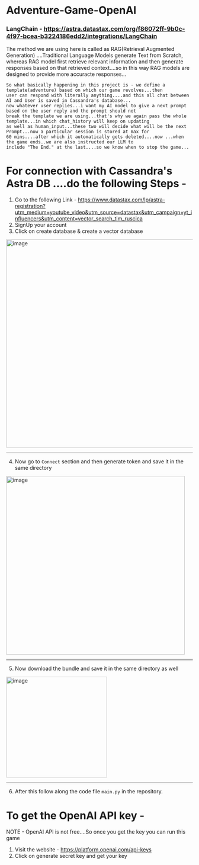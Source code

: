 # Adventure-Game-OpenAI


### LangChain -  https://astra.datastax.com/org/f86072ff-9b0c-4f97-bcea-b3224186edd2/integrations/LangChain


The method we are using here is called as RAG(Retrieval Augmented Generation) ....Traditional Language Models generate Text from 
Scratch, whereas RAG model first retrieve relevant information and then generate responses based on that retrieved context....so
in this way RAG models are designed to provide more accuracte responses...

    So what basically happening in this project is - we define a template(adventure) based on which our game revolves...then 
    user can respond with literally anything....and this all chat between AI and User is saved in Cassandra's database...
    now whatever user replies...i want my AI model to give a next prompt based on the user reply and the prompt should not 
    break the template we are using...that's why we again pass the whole template...in which chat_history will keep on updating
    as well as human_input...these two will decide what will be the next Prompt...now a particular session is stored at max for
    60 mins....after which it automatically gets deleted....now ...when the game ends..we are also instructed our LLM to 
    include "The End." at the last....so we know when to stop the game...




# For connection with Cassandra's Astra DB ....do the following Steps - 
1. Go to the following Link - https://www.datastax.com/lp/astra-registration?utm_medium=youtube_video&utm_source=datastax&utm_campaign=yt_influencers&utm_content=vector_search_tim_ruscica
2. SignUp your account
3. Click on create database & create a vector database
<img width="562" alt="image" src="https://github.com/AmmanChhetri/Adventure-Game-OpenAI/assets/121025542/321182f8-a5eb-4cc7-9a0b-bcd6e6c6689b">

<hr>

4. Now go to `Connect` section and then generate token and save it in the same directory
<img width="482" alt="image" src="https://github.com/AmmanChhetri/Adventure-Game-OpenAI/assets/121025542/d31d7d04-1a95-4545-82d9-90e6b214d153">

<hr>

5. Now download the bundle and save it in the same directory as well
<img width="272" alt="image" src="https://github.com/AmmanChhetri/Adventure-Game-OpenAI/assets/121025542/541e0f9d-52ac-40f4-9bca-c2f6abe7d497">

<hr>

6. After this follow along the code file `main.py` in the repository.



# To get the OpenAI API key -
NOTE - OpenAI API is not free....So once you get the key you can run this game
1. Visit the website - https://platform.openai.com/api-keys
2. Click on generate secret key and get your key
    
